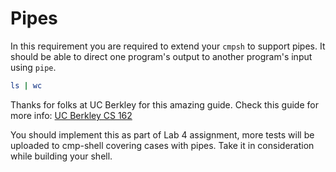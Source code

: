 # Pipes

In this requirement you are required to extend your `cmpsh` to support pipes. It should be able to direct one program's output to another program's input using `pipe`.
```bash
ls | wc
```

Thanks for folks at UC Berkley for this amazing guide. Check this guide for more info: [UC Berkley CS 162](https://cs162.org/static/hw/hw-shell/docs/pipes/)

You should implement this as part of Lab 4 assignment, more tests will be uploaded to cmp-shell covering cases with pipes. Take it in consideration while building your shell.